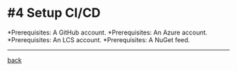 # #4 Setup CI/CD
*Prerequisites: A GitHub account.
*Prerequisites: An Azure account.
*Prerequisites: An LCS account.
*Prerequisites: A NuGet feed.






---
[back](/README.md)
